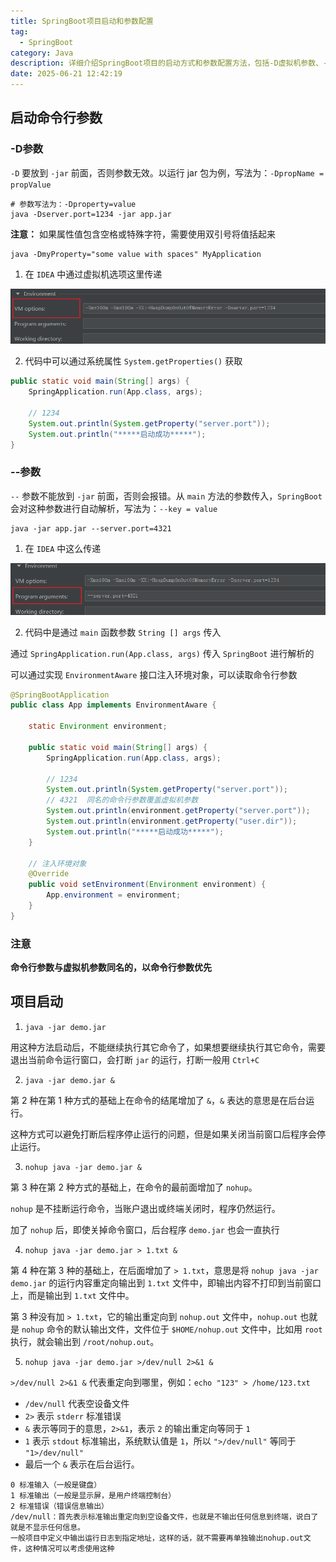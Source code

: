 ```yaml
---
title: SpringBoot项目启动和参数配置
tag:
  - SpringBoot
category: Java
description: 详细介绍SpringBoot项目的启动方式和参数配置方法，包括-D虚拟机参数、--命令行参数的使用，以及java -jar、nohup等不同启动方式的对比和实际应用场景
date: 2025-06-21 12:42:19
---
```



## 启动命令行参数

### -D参数

`-D` 要放到 `-jar` 前面，否则参数无效。以运行 jar 包为例，写法为：`-DpropName = propValue`

```shell
# 参数写法为：-Dproperty=value
java -Dserver.port=1234 -jar app.jar
```

**注意：** 如果属性值包含空格或特殊字符，需要使用双引号将值括起来

```shell
java -DmyProperty="some value with spaces" MyApplication
```

1. 在 `IDEA` 中通过虚拟机选项这里传递

![](SpringBoot项目启动和参数配置/1.png)

2. 代码中可以通过系统属性 `System.getProperties()` 获取

```java
public static void main(String[] args) {
    SpringApplication.run(App.class, args);
 
    // 1234
    System.out.println(System.getProperty("server.port"));
    System.out.println("*****启动成功*****");
}
```

### --参数

`--` 参数不能放到 `-jar` 前面，否则会报错。从 `main` 方法的参数传入，`SpringBoot` 会对这种参数进行自动解析，写法为：`--key = value`

```shell
java -jar app.jar --server.port=4321
```

1. 在 `IDEA` 中这么传递

![](SpringBoot项目启动和参数配置/2.png)

2. 代码中是通过 `main` 函数参数 `String [] args` 传入

通过 `SpringApplication.run(App.class, args)` 传入 `SpringBoot` 进行解析的

可以通过实现 `EnvironmentAware` 接口注入环境对象，可以读取命令行参数

```java
@SpringBootApplication
public class App implements EnvironmentAware {
 
    static Environment environment;
 
    public static void main(String[] args) {
        SpringApplication.run(App.class, args);
 
        // 1234
        System.out.println(System.getProperty("server.port"));
        // 4321  同名的命令行参数覆盖虚拟机参数
        System.out.println(environment.getProperty("server.port"));
        System.out.println(environment.getProperty("user.dir"));
        System.out.println("*****启动成功*****");
    }

    // 注入环境对象
    @Override
    public void setEnvironment(Environment environment) {
        App.environment = environment;
    }
}
```

### 注意

**命令行参数与虚拟机参数同名的，以命令行参数优先**


## 项目启动

1. `java -jar demo.jar`

用这种方法启动后，不能继续执行其它命令了，如果想要继续执行其它命令，需要退出当前命令运行窗口，会打断 `jar` 的运行，打断一般用 `Ctrl+C`

2. `java -jar demo.jar &`

第 2 种在第 1 种方式的基础上在命令的结尾增加了 `&`，`&` 表达的意思是在后台运行。

这种方式可以避免打断后程序停止运行的问题，但是如果关闭当前窗口后程序会停止运行。

3. `nohup java -jar demo.jar &`

第 3 种在第 2 种方式的基础上，在命令的最前面增加了 `nohup`。

`nohup` 是不挂断运行命令，当账户退出或终端关闭时，程序仍然运行。

加了 `nohup` 后，即使关掉命令窗口，后台程序 `demo.jar` 也会一直执行

4. `nohup java -jar demo.jar > 1.txt &`

第 4 种在第 3 种的基础上，在后面增加了 `> 1.txt`，意思是将 `nohup java -jar demo.jar` 的运行内容重定向输出到 `1.txt` 文件中，即输出内容不打印到当前窗口上，而是输出到 `1.txt` 文件中。

第 3 种没有加 `> 1.txt`，它的输出重定向到 `nohup.out` 文件中，`nohup.out` 也就是 `nohup` 命令的默认输出文件，文件位于 `$HOME/nohup.out` 文件中，比如用 `root` 执行，就会输出到 `/root/nohup.out`。

5. `nohup java -jar demo.jar >/dev/null 2>&1 &`

`>/dev/null 2>&1 &` 代表重定向到哪里，例如：`echo "123" > /home/123.txt`

- `/dev/null` 代表空设备文件
- `2>` 表示 `stderr` 标准错误
- `&` 表示等同于的意思，`2>&1`，表示 `2` 的输出重定向等同于 `1`
- `1` 表示 `stdout` 标准输出，系统默认值是 `1`，所以 `">/dev/null"` 等同于 `"1>/dev/null"`
- 最后一个 `&` 表示在后台运行。

```text
0 标准输入（一般是键盘）
1 标准输出（一般是显示屏，是用户终端控制台）
2 标准错误（错误信息输出）
/dev/null：首先表示标准输出重定向到空设备文件，也就是不输出任何信息到终端，说白了就是不显示任何信息。
一般项目中定义中输出运行日志到指定地址，这样的话，就不需要再单独输出nohup.out文件，这种情况可以考虑使用这种
```